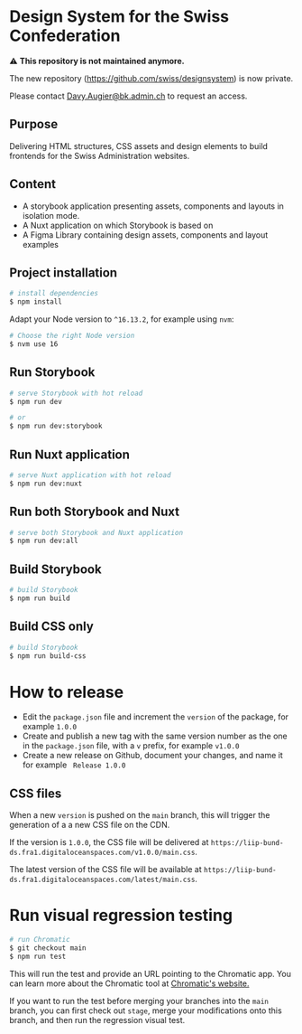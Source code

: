 # Design System for the Swiss Confederation

:warning: **This repository is not maintained anymore.** 

The new repository (https://github.com/swiss/designsystem) is now private.

Please contact <a href="mailto:Davy.Augier@bk.admin.ch">Davy.Augier@bk.admin.ch</a> to request an access.

## Purpose

Delivering HTML structures, CSS assets and design elements to build frontends for the Swiss Administration websites.

## Content

- A storybook application presenting assets, components and layouts in isolation mode.
- A Nuxt application on which Storybook is based on
- A Figma Library containing design assets, components and layout examples

## Project installation

```bash
# install dependencies
$ npm install
```

Adapt your Node version to `^16.13.2`, for example using `nvm`:

```bash
# Choose the right Node version
$ nvm use 16
```

## Run Storybook

```bash
# serve Storybook with hot reload
$ npm run dev

# or
$ npm run dev:storybook
```

## Run Nuxt application

```bash
# serve Nuxt application with hot reload
$ npm run dev:nuxt
```

## Run both Storybook and Nuxt

```bash
# serve both Storybook and Nuxt application
$ npm run dev:all
```

## Build Storybook

```bash
# build Storybook
$ npm run build
```

## Build CSS only

```bash
# build Storybook
$ npm run build-css
```

# How to release

- Edit the `package.json` file and increment the `version` of the package, for example `1.0.0`
- Create and publish a new tag with the same version number as the one in the `package.json` file, with a `v` prefix, for example `v1.0.0`
- Create a new release on Github, document your changes, and name it for example ` Release 1.0.0`

## CSS files
When a new `version` is pushed on the `main` branch, this will trigger the generation of a a new CSS file on the CDN.

If the version is `1.0.0`, the CSS file will be delivered at 
`https://liip-bund-ds.fra1.digitaloceanspaces.com/v1.0.0/main.css`. 

The latest version of the CSS file will be available at 
`https://liip-bund-ds.fra1.digitaloceanspaces.com/latest/main.css`.

# Run visual regression testing

```bash
# run Chromatic
$ git checkout main
$ npm run test
```

This will run the test and provide an URL pointing to the Chromatic app. You can learn more about the Chromatic tool at [Chromatic's website.](https://www.chromatic.com/)

If you want to run the test before merging your branches into the `main` branch, you can first check out `stage`, merge your modifications onto this branch, and then run the regression visual test. 




